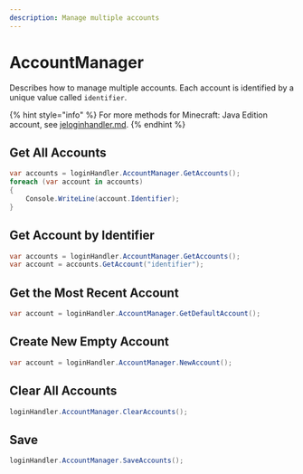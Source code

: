 ```yaml
---
description: Manage multiple accounts
---
```


# AccountManager

Describes how to manage multiple accounts. Each account is identified by a unique value called `identifier`.

{% hint style="info" %}
For more methods for Minecraft: Java Edition account, see [jeloginhandler.md](../cmllib.core.auth.microsoft/jeloginhandler.md "mention").
{% endhint %}

## Get All Accounts

```csharp
var accounts = loginHandler.AccountManager.GetAccounts();
foreach (var account in accounts)
{
    Console.WriteLine(account.Identifier);
}
```

## Get Account by Identifier

```csharp
var accounts = loginHandler.AccountManager.GetAccounts();
var account = accounts.GetAccount("identifier");
```

## Get the Most Recent Account

```csharp
var account = loginHandler.AccountManager.GetDefaultAccount();
```

## Create New Empty Account

```csharp
var account = loginHandler.AccountManager.NewAccount();
```

## Clear All Accounts

```csharp
loginHandler.AccountManager.ClearAccounts();
```

## Save

```csharp
loginHandler.AccountManager.SaveAccounts();
```
